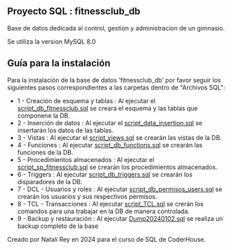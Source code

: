 ## Proyecto SQL : fitnessclub_db

Base de datos dedicada al control, gestion y administracion de un gimnasio.

Se utiliza la version MySQL 8.0

## Guía para la instalación

Para la instalación de la base de datos 'fitnessclub_db' por favor seguir los siguientes pasos correspondientes a las carpetas dentro de "Archivos SQL":

- 1 - Creación de esquema y tablas : Al ejecutar el [script_db_fitnessclub.sql](<../Archivos SQL/1 - Creación de esquema y tablas/script_db_fitnessclub.sql>) se creará el esquema y las tablas que componene la DB.
- 2 - Inserción de datos : Al ejecutar el [script_data_insertion.sql](<../Archivos SQL/2 - Inserción de datos/script_data_insertion.sql>) se insertarán los datos de las tablas.
- 3 - Vistas : Al ejecutar el [script_views.sql](<../Archivos SQL/3 - Vistas/script_views.sql>) se crearán las vistas de la DB.
- 4 - Funciones : Al ejecutar [script_db_functions.sql](<../Archivos SQL/4 - Funciones/script_db_functions.sql>) se crearán las funciones de la DB.
- 5 - Procedimientos almacenados : Al ejecutar el [script_sp_fitnessclub.sql](<../Archivos SQL/5 - Procedimientos almacenados/script_sp_fitnessclub.sql>) se crearán los procedimientos almacenados.
- 6 - Triggers : Al ejecutar [script_db_triggers.sql](<../Archivos SQL/6 - Triggers/script_db_triggers.sql>) se crearán los disparadores de la DB.
- 7 - DCL - Usuarios y roles : Al ejecutar [script_db_permisos_users.sql](<../Archivos SQL/7 - DCL - Usuarios y roles/script_db_permisos_users.sql>) se crearán los usuarios y sus respectivos permisos.
- 8 - TCL - Transacciones : Al ejecutar [script_TCL.sql](<../Archivos SQL/8 - TCL - Transacciones/script_TCL.sql>) se crerán los comandos para una trabajar en la DB de manera controlada.
- 9 - Backup y restauración : Al ejecutar [Dump20240102.sql](<../Archivos SQL/9 - Backup y restauracion/Dump20240102.sql>) se realiza un backup completo de la base



Creado por Natali Rey en 2024 para el curso de SQL de CoderHouse.
